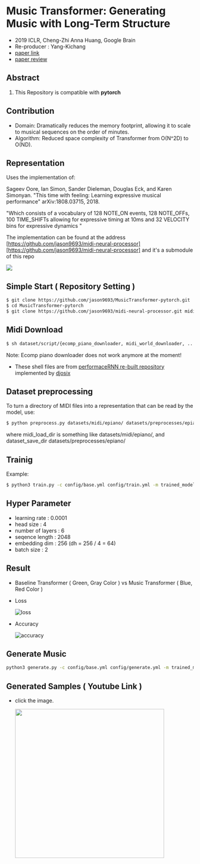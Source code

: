 # Music Transformer: Generating Music with Long-Term Structure

- 2019 ICLR, Cheng-Zhi Anna Huang, Google Brain
- Re-producer : Yang-Kichang
- [paper link](https://arxiv.org/abs/1809.04281) 
- [paper review](https://github.com/SSUHan/PaparReviews/issues/13)

## Abstract

1. This Repository is  compatible with **pytorch**



## Contribution

* Domain: Dramatically reduces the memory footprint, allowing it to scale to musical sequences on the order of minutes.
* Algorithm: Reduced space complexity of Transformer from O(N^2D) to O(ND).



## Representation 

Uses the implementation of:

Sageev Oore, Ian Simon, Sander Dieleman, Douglas Eck, and Karen Simonyan. "This time with feeling: Learning expressive musical performance" arXiv:1808.03715, 2018.

"Which consists of a vocabulary of 128 NOTE_ON events, 128 NOTE_OFFs, 100 TIME_SHIFTs allowing for expressive timing at 10ms and 32 VELOCITY bins for expressive dynamics "

The implementation can be found at the address [https://github.com/jason9693/midi-neural-processor][https://github.com/jason9693/midi-neural-processor] and it's a submodule of this repo

  ![](https://user-images.githubusercontent.com/11185336/51083282-cddfc300-175a-11e9-9341-4a9042b17c19.png)



## Simple Start ( Repository Setting )

```bash
$ git clone https://github.com/jason9693/MusicTransformer-pytorch.git
$ cd MusicTransformer-pytorch
$ git clone https://github.com/jason9693/midi-neural-processor.git midi_processor
```


## Midi Download	

```bash
$ sh dataset/script/{ecomp_piano_downloader, midi_world_downloader, ...}.sh
```

Note: Ecomp piano downloader does not work anymore at the moment!

* These shell files are from [performaceRNN re-built repository](https://github.com/djosix/Performance-RNN-PyTorch) implemented by [djosix](https://github.com/djosix)


## Dataset preprocessing

To turn a directory of MIDI files into a representation that can be read by the model, use:

```bash
$ python preprocess.py datasets/midi/epiano/ datasets/preprocesses/epiano/
```

where midi_load_dir is something like datasets/midi/epiano/, and dataset_save_dir datasets/preprocesses/epiano/


## Trainig

Example:

```bash
$ python3 train.py -c config/base.yml config/train.yml -m trained_models/
```


## Hyper Parameter

* learning rate : 0.0001
* head size : 4
* number of layers : 6
* seqence length : 2048
* embedding dim : 256 (dh = 256 / 4 = 64)
* batch size : 2



## Result

-  Baseline Transformer ( Green, Gray Color ) vs Music Transformer ( Blue, Red Color )

* Loss

  ![loss](readme_src/loss.svg)

* Accuracy

  ![accuracy](readme_src/accuracy.svg)



## Generate Music

```bash
python3 generate.py -c config/base.yml config/generate.yml -m trained_models/
```

## Generated Samples ( Youtube Link )

* click the image.

  [<img src="readme_src/sample_meta.jpeg" width="400"/>](https://www.youtube.com/watch?v=n6pi7QJ6nvk&list=PLVopZAnUrGWrbIkLGB3bz5nitWThIueS2)
